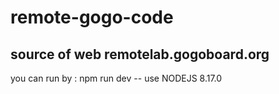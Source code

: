 # remote-gogo-code 
source of web remotelab.gogoboard.org
------
you can run by : npm run dev
-- use NODEJS 8.17.0
